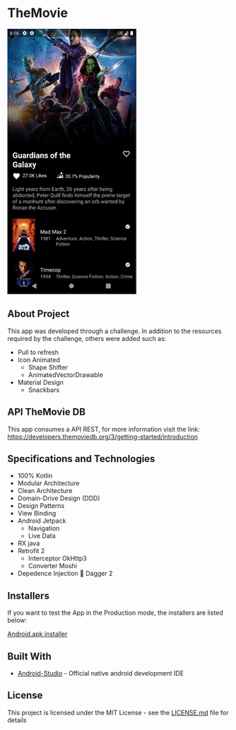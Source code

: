 # TheMovie
<img src="screenshotTheMovie2.png" height="600">

## About Project

This app was developed through a challenge. In addition to the resources required by the challenge, others were added such as:
- Pull to refresh
- Icon Animated
  * Shape Shifter
  * AnimatedVectorDrawable
- Material Design
  * Snackbars

## API TheMovie DB

This app consumes a API REST, for more information visit the link: https://developers.themoviedb.org/3/getting-started/introduction


## Specifications and Technologies

- 100% Kotlin
- Modular Architecture
- Clean Architecture
- Domain-Drive Design (DDD)
- Design Patterns
- View Binding
- Android Jetpack 
  * Navigation
  * Live Data
- RX java
- Retrofit 2  
  * Interceptor OkHttp3
  * Converter Moshi
- Depedence Injection :syringe: Dagger 2


## Installers

If you want to test the App in the Production mode, the installers are listed below:

[Android.apk installer](https://drive.google.com/file/d/1o3iSaSDMwblOvbk6vJTWFJADyagZUGWq/view?usp=sharing)


## Built With

- [Android-Studio](https://developer.android.com/studio/preview?hl=pt) - Official native android development IDE


## License

This project is licensed under the MIT License - see the [LICENSE.md](https://github.com/steniowagner/mindCast/blob/master/LICENSE) file for details

 


 

 
